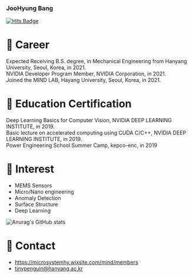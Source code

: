 ### JooHyung Bang
[![Hits Badge](https://hits.seeyoufarm.com/api/count/incr/badge.svg?url=https://github.com/tinypenguin-Bang&count_bg=%2379C83D&title_bg=%23555555&icon=&icon_color=%23E7E7E7&title=hits&edge_flat=false)](https://hits.seeyoufarm.com)
# 🔭 Career
Expected Receiving B.S. degree, in Mechanical Engineering from Hanyang University, Seoul, Korea, in 2021.  
NVIDIA Developer Program Member, NVIDIA Corporation, in 2021.  
Joined the MIND LAB, Hayang University, Seoul, Korea, in 2021.  

# 👯 Education Certification
Deep Learning Basics for Computer Vision, NVIDIA DEEP LEARNING INSTITUTE, in 2019.  
Basic lecture on accelerated computing using CUDA C/C++, NVIDIA DEEP LEARNING INSTITUTE, in 2019.  
Power Engineering School Summer Camp, kepco-enc, in 2019

# 🌱 Interest
* MEMS Sensors  
* Micro/Nano engineering
* Anomaly Detection  
* Surface Structure  
* Deep Learning  

![Anurag's GitHub stats](https://github-readme-stats.vercel.app/api?username=tinypenguin-Bang&show_icons=true&theme=tokyonight)

# 💬 Contact
* https://microsystemhy.wixsite.com/mind/members
* tinypenguin@hanyang.ac.kr
